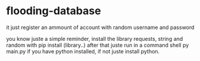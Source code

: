 # flooding-database
it just register an ammount of account with random username and password


you know juste a simple reminder, install the library requests, string and random with pip install (library..)
after that juste run in a command shell py main.py if you have python installed, if not juste install python.
